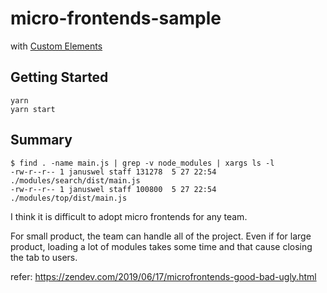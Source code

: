 # micro-frontends-sample

with [Custom Elements](https://developer.mozilla.org/ja/docs/Web/Web_Components/Using_custom_elements)

## Getting Started

```console
yarn
yarn start
```

## Summary

```
$ find . -name main.js | grep -v node_modules | xargs ls -l
-rw-r--r-- 1 januswel staff 131278  5 27 22:54 ./modules/search/dist/main.js
-rw-r--r-- 1 januswel staff 100800  5 27 22:54 ./modules/top/dist/main.js
```

I think it is difficult to adopt micro frontends for any team.

For small product, the team can handle all of the project.
Even if for large product, loading a lot of modules takes some time and that cause closing the tab to users.

refer: https://zendev.com/2019/06/17/microfrontends-good-bad-ugly.html
